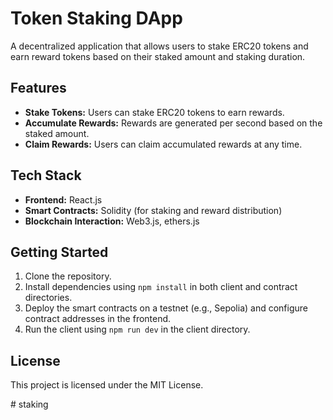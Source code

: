 <!DOCTYPE html>
<html lang="en">
<head>
  <meta charset="UTF-8">
  <meta name="viewport" content="width=device-width, initial-scale=1.0">
  <title>Token Staking DApp</title>
</head>
<body>

  <h1>Token Staking DApp</h1>
  
  <p>A decentralized application that allows users to stake ERC20 tokens and earn reward tokens based on their staked amount and staking duration.</p>

  <h2>Features</h2>
  <ul>
    <li><strong>Stake Tokens:</strong> Users can stake ERC20 tokens to earn rewards.</li>
    <li><strong>Accumulate Rewards:</strong> Rewards are generated per second based on the staked amount.</li>
    <li><strong>Claim Rewards:</strong> Users can claim accumulated rewards at any time.</li>
  </ul>

  <h2>Tech Stack</h2>
  <ul>
    <li><strong>Frontend:</strong> React.js</li>
    <li><strong>Smart Contracts:</strong> Solidity (for staking and reward distribution)</li>
    <li><strong>Blockchain Interaction:</strong> Web3.js, ethers.js</li>
  </ul>

  <h2>Getting Started</h2>
  <ol>
    <li>Clone the repository.</li>
    <li>Install dependencies using <code>npm install</code> in both client and contract directories.</li>
    <li>Deploy the smart contracts on a testnet (e.g., Sepolia) and configure contract addresses in the frontend.</li>
    <li>Run the client using <code>npm run dev</code> in the client directory.</li>
  </ol>

  <h2>License</h2>
  <p>This project is licensed under the MIT License.</p>

</body>
</html>
# staking
